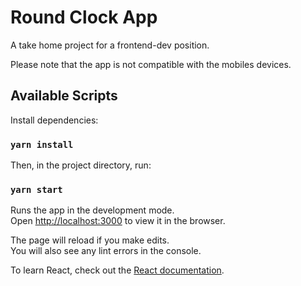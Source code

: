 # Round Clock App

A take home project for a frontend-dev position.

Please note that the app is not compatible with the mobiles devices.

## Available Scripts

Install dependencies:

### `yarn install`


Then, in the project directory, run:

### `yarn start`

Runs the app in the development mode.\
Open [http://localhost:3000](http://localhost:3000) to view it in the browser.

The page will reload if you make edits.\
You will also see any lint errors in the console.

To learn React, check out the [React documentation](https://reactjs.org/).
